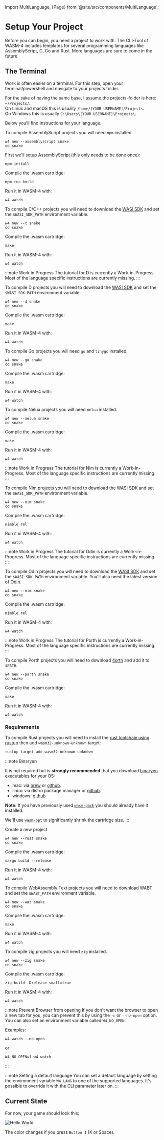 import MultiLanguage, {Page} from '@site/src/components/MultiLanguage';


# Setup Your Project

Before you can begin, you need a project to work with. The CLI-Tool of WASM-4 includes templates for several programming languages like AssemblyScript, C, Go and Rust. More languages are sure to come in the future.

## The Terminal

Work is often easier on a terminal. For this step, open your terminal/powershell and navigate to your projects folder.

For the sake of having the same base, I assume the projects-folder is here: `~/Projects/`.  
On Linux and macOS this is usually `/home/[YOUR USERNAME]/Projects`.  
On Windows this is usually `C:\Users\[YOUR USERNAME]\Projects\`.

Below you'll find instructions for your language.

<MultiLanguage>

<Page value="assemblyscript">

To compile AssemblyScript projects you will need `npm` installed.

```shell
w4 new --assemblyscript snake
cd snake
```

First we'll setup AssemblyScript (this only needs to be done once):

```shell
npm install
```

Compile the .wasm cartridge:

```shell
npm run build
```

Run it in WASM-4 with:

```shell
w4 watch
```
</Page>

<Page value="c">

To compile C/C++ projects you will need to download the [WASI SDK](https://github.com/WebAssembly/wasi-sdk) and set the `$WASI_SDK_PATH` environment variable.

```shell
w4 new --c snake
cd snake
```

Compile the .wasm cartridge:

```shell
make
```

Run it in WASM-4 with:

```shell
w4 watch
```

</Page>

<Page value="d">

:::note Work in Progress
The tutorial for D is currently a Work-in-Progress. Most of the language specific instructions are currently missing.
:::

To compile D projects you will need to download the [WASI SDK](https://github.com/WebAssembly/wasi-sdk) and set the `$WASI_SDK_PATH` environment variable.

```shell
w4 new --d snake
cd snake
```

Compile the .wasm cartridge:

```shell
make
```

Run it in WASM-4 with:

```shell
w4 watch
```

</Page>

<Page value="go">

To compile Go projects you will need `go` and `tinygo` installed.

```shell
w4 new --go snake
cd snake
```

Compile the .wasm cartridge:

```shell
make
```

Run it in WASM-4 with:

```shell
w4 watch
```

</Page>

<Page value="nelua">

To compile Nelua projects you will need `nelua` installed.

```shell
w4 new --nelua snake
cd snake
```

Compile the .wasm cartridge:

```shell
make
```

Run it in WASM-4 with:

```shell
w4 watch
```

</Page>

<Page value="nim">

:::note Work in Progress
The tutorial for Nim is currently a Work-in-Progress. Most of the language specific instructions are currently missing.
:::

To compile Nim projects you will need to download the [WASI SDK](https://github.com/WebAssembly/wasi-sdk) and set the `$WASI_SDK_PATH` environment variable.

```shell
w4 new --nim snake
cd snake
```

Compile the .wasm cartridge:

```shell
nimble rel
```

Run it in WASM-4 with:

```shell
w4 watch
```

</Page>

<Page value="odin">

:::note Work in Progress
The tutorial for Odin is currently a Work-in-Progress. Most of the language specific instructions are currently missing.
:::

To compile Odin projects you will need to download the [WASI SDK](https://github.com/WebAssembly/wasi-sdk) and set the `$WASI_SDK_PATH` environment variable. You'll also need the latest version of [Odin](https://https://github.com/odin-lang/Odin).

```shell
w4 new --nim snake
cd snake
```

Compile the .wasm cartridge:

```shell
nimble rel
```

Run it in WASM-4 with:

```shell
w4 watch
```

</Page>

<Page value="porth">

:::note Work in Progress
The tutorial for Porth is currently a Work-in-Progress. Most of the language specific instructions are currently missing.
:::

To compile Porth projects you will need to download [4orth](https://github.com/FrankWPA/4orth#4orth) and add it to `$PATH`.

```shell
w4 new --porth snake
cd snake
```

Compile the .wasm cartridge:

```shell
make
```

Run it in WASM-4 with:

```shell
w4 watch
```

</Page>

<Page value="rust">

### Requirements

To compile Rust projects you will need to install the [rust toolchain using rustup](https://www.rust-lang.org/tools/install) then add `wasm32-unknown-unknown` target:

```bash
rustup target add wasm32-unknown-unknown
```

:::note Binaryen

It is not required but is **strongly recommended** that you download [binaryen](https://github.com/WebAssembly/binaryen) executables for your OS:

- mac: via [brew](https://brew.sh/) or [github](https://github.com/WebAssembly/binaryen/releases).
- linux: via distro package manager or [github](https://github.com/WebAssembly/binaryen/releases).
- windows: [github](https://github.com/WebAssembly/binaryen/releases)

**Note:** If you have previously used [`wasm-pack`](https://github.com/rustwasm/wasm-pack) you should already have it installed.

We'll use [`wasm-opt`](https://github.com/WebAssembly/binaryen#wasm-opt) to significantly shrink the cartridge size.
:::

Create a new project 

```shell
w4 new --rust snake
cd snake
```

Compile the .wasm cartridge:

```shell
cargo build --release
```

Run it in WASM-4 with:

```shell
w4 watch
```

</Page>

<Page value="wat">

To compile WebAssembly Text projects you will need to download [WABT](https://github.com/WebAssembly/wabt) and set the `$WABT_PATH` environment variable.

```shell
w4 new --wat snake
cd snake
```

Compile the .wasm cartridge:

```shell
make
```

Run it in WASM-4 with:

```shell
w4 watch
```

</Page>

<Page value="zig">

To compile zig projects you will need `zig` installed.

```shell
w4 new --zig snake
cd snake
```

Compile the .wasm cartridge:

```shell
zig build -Drelease-small=true
```

Run it in WASM-4 with:

```shell
w4 watch
```

</Page>

</MultiLanguage>

:::note Prevent Browser from opening
If you don't want the browser to open a new tab for you, you can prevent this by using the `-n` or `--no-open` option. You can also set an environment variable called `W4_NO_OPEN`.

Examples:
```shell
w4 watch --no-open
```
or
```shell
W4_NO_OPEN=1 w4 watch
```
:::

:::note Setting a default language
You can set a default language by setting the environment variable `W4_LANG` to one of the supported languages.
It's possible to override it with the CLI parameter later on.
:::

## Current State

For now, your game should look this:

![Hello World](images/helloworld.webp)

The color changes if you press `Button 1` (X or Space).
